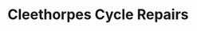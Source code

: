 ---
title: "Cleethorpes Cycle Repairs"
url: /cleethorpes/cleethorpes-cycle-repairs/
shop: Fahrrad
---